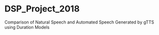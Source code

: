 # DSP_Project_2018
Comparison of Natural Speech and Automated Speech Generated by gTTS using Duration Models
